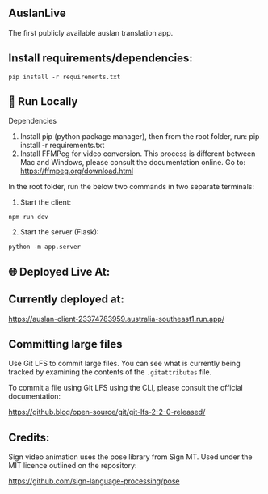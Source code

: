 ## AuslanLive

The first publicly available auslan translation app.

## Install requirements/dependencies:

`pip install -r requirements.txt`

## 🚀 Run Locally
Dependencies

1. Install pip (python package manager), then from the root folder, run: pip install -r requirements.txt
2. Install FFMPeg for video conversion. This process is different between Mac and Windows, please consult the documentation online. Go to: https://ffmpeg.org/download.html

In the root folder, run the below two commands in two separate terminals:

1. Start the client:

`npm run dev`

2. Start the server (Flask):

`python -m app.server`

## 🌐 Deployed Live At:
## Currently deployed at:

https://auslan-client-23374783959.australia-southeast1.run.app/

## Committing large files 
Use Git LFS to commit large files. You can see what is currently being tracked by examining the contents of the `.gitattributes` file.

To commit a file using Git LFS using the CLI, please consult the official documentation:

https://github.blog/open-source/git/git-lfs-2-2-0-released/

## Credits:
Sign video animation uses the pose library from Sign MT. Used under the MIT licence outlined on the repository:

https://github.com/sign-language-processing/pose
